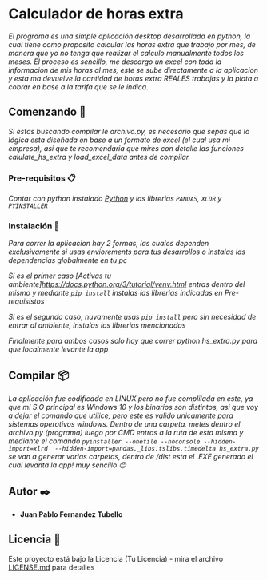 # Calculador de horas extra

_El programa es una simple aplicación desktop desarrollada en python, la cual tiene como proposito calcular las horas extra que trabajo por mes, de manera que yo
no tenga que realizar el calculo manualmente todos los meses. El proceso es sencillo, me descargo un excel con toda la informacion de mis horas al mes, este 
se sube directamente a la aplicacion y esta ma devuelve la cantidad de horas extra REALES trabajas y la plata a cobrar en base a la tarifa que se le indica._

## Comenzando 🚀

_Si estas buscando compilar le archivo.py, es necesario que sepas que la lógica esta diseñada en base a un formato de excel (el cual usa mi empresa), asi que 
te recomendaria que mires con detalle las funciones calulate_hs_extra y load_excel_data antes de compilar._

### Pre-requisitos 📋

_Contar con python instalado [Python](https://www.python.org/) y las librerias `PANDAS`, `XLDR` y `PYINSTALLER`_

### Instalación 🔧

_Para correr la aplicacion hay 2 formas, las cuales dependen exclusivamente si usas enviorements para tus desarrollos o
instalas las dependencias globalmente en tu pc_

_Si es el primer caso [Activas tu ambiente]https://docs.python.org/3/tutorial/venv.html  entras dentro del mismo y mediante `pip install` instalas las librerias 
indicadas en Pre-requisistos_

_Si es el segundo caso, nuvamente usas `pip install` pero sin necesidad de entrar al ambiente, instalas las librerias mencionadas_

_Finalmente para ambos casos solo hay que correr python hs_extra.py para que localmente levante la app_

## Compilar 📦

_La aplicación fue codificada en LINUX pero no fue complilada en este, ya que mi S.O principal es Windows 10 y los binarios son distintos, asi que voy a dejar el comando
que utilice, pero este es valido unicamente para sistemas operativos windows. Dentro de una carpeta, metes dentro el archivo.py (programa) luego por CMD entras a la 
ruta de esta misma y mediante el comando `pyinstaller --onefile --noconsole --hidden-import=xlrd  --hidden-import=pandas._libs.tslibs.timedelta hs_extra.py` se van a generar 
varias carpetas, dentro de /dist esta el .EXE generado el cual levanta la app! muy sencillo 😊_

## Autor ✒️

* **Juan Pablo Fernandez Tubello** 

## Licencia 📄

Este proyecto está bajo la Licencia (Tu Licencia) - mira el archivo [LICENSE.md](LICENSE.md) para detalles
